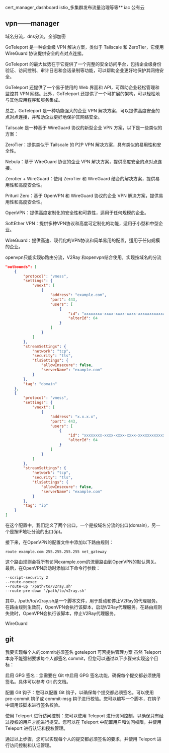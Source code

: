 cert_manager_dashboard
istio_多集群发布流量治理等等**
iac 公有云











## vpn——manager
域名分流，dns分流，全部加密


GoTeleport 是一种企业级 VPN 解决方案，类似于 Tailscale 和 ZeroTier，它使用 WireGuard 协议提供安全的点对点连接。


GoTeleport 的最大优势在于它提供了一个完整的安全访问平台，包括企业级身份验证、访问控制、审计日志和会话录制等功能，可以帮助企业更好地保护其网络安全。


GoTeleport 还提供了一个易于使用的 Web 界面和 API，可帮助企业轻松管理和监控其 VPN 网络。此外，GoTeleport 还提供了一个可扩展的架构，可以轻松地与其他应用程序和服务集成。


总之，GoTeleport 是一种功能强大的企业 VPN 解决方案，可以提供高度安全的点对点连接，并帮助企业更好地保护其网络安全。





Tailscale 是一种基于 WireGuard 协议的新型企业 VPN 方案，以下是一些类似的方案：



ZeroTier：提供类似于 Tailscale 的 P2P VPN 解决方案，具有类似的易用性和安全性。


Nebula：基于 WireGuard 协议的企业 VPN 解决方案，提供高度安全的点对点连接。


Zerotier + WireGuard：使用 ZeroTier 和 WireGuard 结合的解决方案，提供易用性和高度安全性。


Pritunl Zero：基于 OpenVPN 和 WireGuard 协议的企业 VPN 解决方案，提供易用性和高度安全性。






OpenVPN：提供高度定制化的安全性和可靠性，适用于任何规模的企业。


SoftEther VPN：提供多种VPN协议和高度可定制化的功能，适用于小型和中型企业。


WireGuard：提供高速、现代化的VPN协议和简单易用的配置，适用于任何规模的企业。







openvpn只能实现ip路由分流，V2Ray 和openvpn结合使用，实现按域名的分流

```json
"outbounds": [
    {
        "protocol": "vmess",
        "settings": {
            "vnext": [
                {
                    "address": "example.com",
                    "port": 443,
                    "users": [
                        {
                            "id": "xxxxxxxx-xxxx-xxxx-xxxx-xxxxxxxxxxxx",
                            "alterId": 64
                        }
                    ]
                }
            ]
        },
        "streamSettings": {
            "network": "tcp",
            "security": "tls",
            "tlsSettings": {
                "allowInsecure": false,
                "serverName": "example.com"
            }
        },
        "tag": "domain"
    },
    {
        "protocol": "vmess",
        "settings": {
            "vnext": [
                {
                    "address": "x.x.x.x",
                    "port": 443,
                    "users": [
                        {
                            "id": "xxxxxxxx-xxxx-xxxx-xxxx-xxxxxxxxxxxx",
                            "alterId": 64
                        }
                    ]
                }
            ]
        },
        "streamSettings": {
            "network": "tcp",
            "security": "tls",
            "tlsSettings": {
                "allowInsecure": false,
                "serverName": "example.com"
            }
        },
        "tag": "ip"
    }
]
```
在这个配置中，我们定义了两个出口，一个是按域名分流的出口(domain)，另一个是按IP地址分流的出口(ip)。


接下来，在OpenVPN的配置文件中添加以下路由规则：
```
route example.com 255.255.255.255 net_gateway
```
这个路由规则会将所有访问example.com的流量路由到OpenVPN的默认网关。
最后，在OpenVPN启动时添加以下命令行参数：
```
--script-security 2
--route-noexec
--route-up '/path/to/v2ray.sh'
--route-pre-down '/path/to/v2ray.sh'
```

其中，/path/to/v2ray.sh是一个脚本文件，用于启动和停止V2Ray的代理服务。在路由规则生效前，OpenVPN会执行该脚本，启动V2Ray代理服务。在路由规则失效时，OpenVPN会执行该脚本，停止V2Ray代理服务。



WireGuard 


## git
我要实现每个人的commit必须签名  goteleport  可否提供管理方案
虽然 Teleport 本身不能强制要求每个人都签名 commit，但您可以通过以下步骤来实现这个目标：



启用 GPG 签名：您需要在 Git 中启用 GPG 签名功能，确保每个提交都必须使用签名。具体可以参考 Git 的文档。


配置 Git 钩子：您可以配置 Git 钩子，以确保每个提交都必须签名。可以使用 pre-commit 钩子或 commit-msg 钩子进行校验。您可以编写一个脚本，在钩子中调用该脚本进行签名校验。


使用 Teleport 进行访问控制：您可以使用 Teleport 进行访问控制，以确保只有经过授权的用户才能进行提交。您可以在 Teleport 中配置用户和访问权限，并使用 Teleport 进行认证和授权管理。



通过以上步骤，您可以实现每个人的提交都必须签名的要求，并使用 Teleport 进行访问控制和认证管理。
